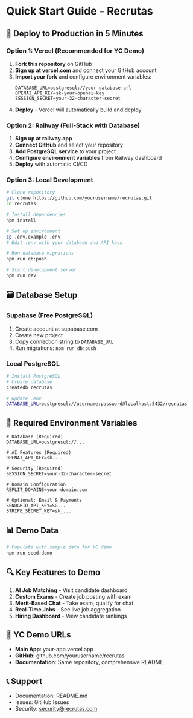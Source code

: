 # Quick Start Guide - Recrutas

## 🚀 Deploy to Production in 5 Minutes

### Option 1: Vercel (Recommended for YC Demo)

1. **Fork this repository** on GitHub
2. **Sign up at vercel.com** and connect your GitHub account
3. **Import your fork** and configure environment variables:
   ```
   DATABASE_URL=postgresql://your-database-url
   OPENAI_API_KEY=sk-your-openai-key
   SESSION_SECRET=your-32-character-secret
   ```
4. **Deploy** - Vercel will automatically build and deploy

### Option 2: Railway (Full-Stack with Database)

1. **Sign up at railway.app**
2. **Connect GitHub** and select your repository
3. **Add PostgreSQL service** to your project
4. **Configure environment variables** from Railway dashboard
5. **Deploy** with automatic CI/CD

### Option 3: Local Development

```bash
# Clone repository
git clone https://github.com/yourusername/recrutas.git
cd recrutas

# Install dependencies
npm install

# Set up environment
cp .env.example .env
# Edit .env with your database and API keys

# Run database migrations
npm run db:push

# Start development server
npm run dev
```

## 🗃 Database Setup

### Supabase (Free PostgreSQL)
1. Create account at supabase.com
2. Create new project
3. Copy connection string to `DATABASE_URL`
4. Run migrations: `npm run db:push`

### Local PostgreSQL
```bash
# Install PostgreSQL
# Create database
createdb recrutas

# Update .env
DATABASE_URL=postgresql://username:password@localhost:5432/recrutas
```

## 🔑 Required Environment Variables

```env
# Database (Required)
DATABASE_URL=postgresql://...

# AI Features (Required)
OPENAI_API_KEY=sk-...

# Security (Required)
SESSION_SECRET=your-32-character-secret

# Domain Configuration
REPLIT_DOMAINS=your-domain.com

# Optional: Email & Payments
SENDGRID_API_KEY=SG...
STRIPE_SECRET_KEY=sk_...
```

## 📊 Demo Data

```bash
# Populate with sample data for YC demo
npm run seed:demo
```

## 🔍 Key Features to Demo

1. **AI Job Matching** - Visit candidate dashboard
2. **Custom Exams** - Create job posting with exam
3. **Merit-Based Chat** - Take exam, qualify for chat
4. **Real-Time Jobs** - See live job aggregation
5. **Hiring Dashboard** - View candidate rankings

## 🎯 YC Demo URLs

- **Main App**: your-app.vercel.app
- **GitHub**: github.com/yourusername/recrutas
- **Documentation**: Same repository, comprehensive README

## 📞 Support

- Documentation: README.md
- Issues: GitHub Issues
- Security: security@recrutas.com
